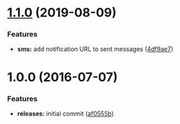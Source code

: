 <a name="1.1.0"></a>
# [1.1.0](https://github.com/arckinteractive/elgg-notifications-sms/compare/1.0.0...v1.1.0) (2019-08-09)


### Features

* **sms:** add notification URL to sent messages ([4df9ae7](https://github.com/arckinteractive/elgg-notifications-sms/commit/4df9ae7))



<a name="1.0.0"></a>
# 1.0.0 (2016-07-07)


### Features

* **releases:** initial commit ([af0555b](https://github.com/arckinteractive/elgg-notifications-sms/commit/af0555b))



